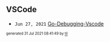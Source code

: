 ## VSCode


* <code>Jun 27, 2021</code> [Go-Debugging-Vscode](2021-06-27T20-52-11-go-debugging-vscode.md)

<sup><sub>generated 31 Jul 2021 08:41:49 by <a href='https://github.com/senorprogrammer/til'>til</a></sub></sup>
